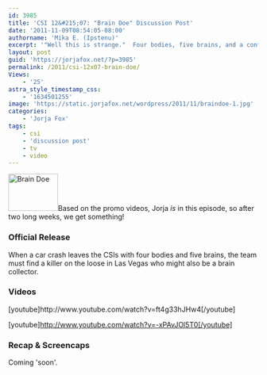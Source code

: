 ```yaml
---
id: 3985
title: 'CSI 12&#215;07: "Brain Doe" Discussion Post'
date: '2011-11-09T08:54:05-08:00'
authorname: 'Mika E. (Ipstenu)'
excerpt: '"Well this is strange."  Four bodies, five brains, and a confusing case on tonight''s CSI.'
layout: post
guid: 'https://jorjafox.net/?p=3985'
permalink: /2011/csi-12x07-brain-doe/
Views:
    - '25'
astra_style_timestamp_css:
    - '1634501255'
image: 'https://static.jorjafox.net/wordpress/2011/11/braindoe-1.jpg'
categories:
    - 'Jorja Fox'
tags:
    - csi
    - 'discussion post'
    - tv
    - video
---
```


<img class="alignleft size-thumbnail wp-image-3994" title="Brain Doe" src="//static.jorjafox.net/wordpress/2011/11/braindoe-1-210x140.jpg" alt="Brain Doe" width="100" height="75" />Based on the promo videos, Jorja _is_ in this episode, so after two long weeks, we get something!
<h3>Official Release</h3>
When a car crash leaves the CSIs with four bodies and five brains, the team must find a killer on the loose in Las Vegas who might also be a brain collector.
<h3>Videos</h3>
[youtube]http://www.youtube.com/watch?v=ft4g33hJHw4[/youtube]

[youtube]http://www.youtube.com/watch?v=-xPAvJOl5T0[/youtube]
<h3>Recap &amp; Screencaps</h3>
Coming 'soon'.
